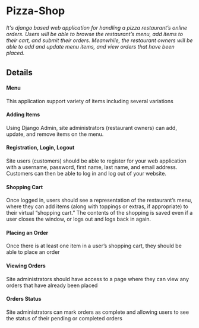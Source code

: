 # Pizza-Shop
###### It's django based web application for handling a pizza restaurant’s online orders. Users will be able to browse the restaurant’s menu, add items to their cart, and submit their orders. Meanwhile, the restaurant owners will be able to add and update menu items, and view orders that have been placed.

## Details
#### Menu
This application support variety of items including several variations

#### Adding Items
Using Django Admin, site administrators (restaurant owners) can add, update, and remove items on the menu. 

#### Registration, Login, Logout
Site users (customers) should be able to register for your web application with a username, password, first name, last name, and email address. Customers can then be able to log in and log out of your website.

#### Shopping Cart
Once logged in, users should see a representation of the restaurant’s menu, where they can add items (along with toppings or extras, if appropriate) to their virtual “shopping cart.” The contents of the shopping is saved even if a user closes the window, or logs out and logs back in again.

#### Placing an Order
Once there is at least one item in a user’s shopping cart, they should be able to place an order

#### Viewing Orders
Site administrators should have access to a page where they can view any orders that have already been placed

#### Orders Status
Site administrators can mark orders as complete and allowing users to see the status of their pending or completed orders
